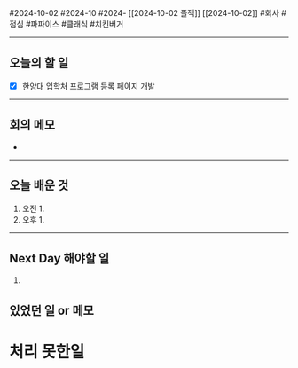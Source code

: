 #2024-10-02 #2024-10 #2024- [[2024-10-02 플젝]] [[2024-10-02]]
#회사 #점심 #파파이스 #클래식 #치킨버거

---
## 오늘의 할 일
- [x] 한양대 입학처 프로그램 등록 페이지 개발
---
## 회의 메모
- 
---
## 오늘 배운 것
1. 오전
    1. 
2. 오후
    1. 
---
## Next Day 해야할 일
1. 


## 있었던 일 or 메모


# 처리 못한일